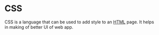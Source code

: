 # CSS

CSS is a language that can be used to add style to an [HTML](/wiki/HTML) page.
It helps in making of better UI of web app.